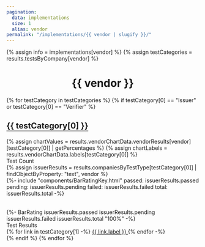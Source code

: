 ```yaml
---
pagination:
  data: implementations
  size: 1
  alias: vendor
permalink: "/implementations/{{ vendor | slugify }}/"
---
```


{% assign info = implementations[vendor] %}
{% assign testCategories = results.testsByCompany[vendor] %}
<h1 style="text-align: center">{{ vendor }}</h1>
{% for testCategory in testCategories %}
<!-- Only showing issuer and verifier statistics -->
{% if testCategory[0] == "Issuer" or testCategory[0] == "Verifier"  %}
<div class="ui very padded segment">
  <h2 style="border-bottom: 2px solid gray; width: fit-content">
    {{ testCategory[0] }}
  </h2>
  <!-- Spider Chart -->
  <div class="ui one column centered grid">
    <div class="column">
      {% assign chartValues = results.vendorChartData.vendorResults[vendor][testCategory[0]] | getPercentages %}
      {% assign chartLabels = results.vendorChartData.labels[testCategory[0]] %}
      <canvas
        class="spider-chart"
        style="max-height: 400px"
        data-chart-values='{{chartValues}}' 
        data-chart-labels='{{chartLabels}}'></canvas>
    </div>
  </div>
  <div class="ui two column grid stackable">
    <div class="column">
      <div class="ui horizontal divider header">
        <span class="ui small grey italic text">Test Count</span>
      </div>
      {% assign issuerResults = results.companiesByTestType[testCategory[0]] | findObjectByProperty: "text", vendor %}
      <div style="display: flex; justify-content: center; margin-bottom: 32px">
      {%- include "components/BarRatingKey.html"
        passed: issuerResults.passed
        pending: issuerResults.pending
        failed: issuerResults.failed
        total: issuerResults.total -%}
      </div>
      <div style="display: flex; justify-content: center">
      {%- BarRating issuerResults.passed issuerResults.pending issuerResults.failed issuerResults.total "100%" -%}
      </div>
    </div>
    <div class="column">
      <div class="ui horizontal divider header">
        <span class="ui small grey italic text">Test Results</span>
      </div>
      {% for link in testCategory[1] -%}
      <a
        style="margin-top: 0.25em"
        class="tiny ui inverted secondary button"
        href="{{link.url}}/{{ link.label | slugify }}">
        {{ link.label }}
      </a>
      {% endfor -%}
    </div>
  </div>
</div>
{% endif %}
{% endfor %}
